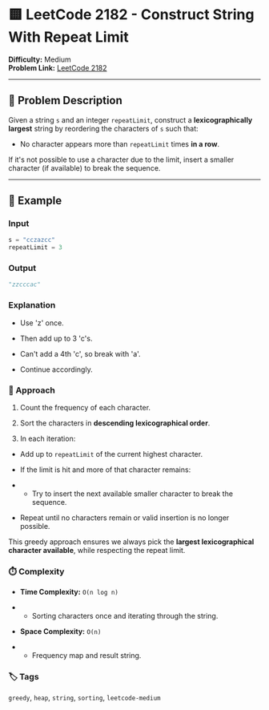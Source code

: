 # 🟨 LeetCode 2182 - Construct String With Repeat Limit

**Difficulty:** Medium  
**Problem Link:** [LeetCode 2182](https://leetcode.com/problems/construct-string-with-repeat-limit/)

---

## 📘 Problem Description

Given a string `s` and an integer `repeatLimit`, construct a **lexicographically largest** string by reordering the characters of `s` such that:

- No character appears more than `repeatLimit` times **in a row**.

If it's not possible to use a character due to the limit, insert a smaller character (if available) to break the sequence.

---

## 🧪 Example

### Input
```python
s = "cczazcc"
repeatLimit = 3
```


### Output
```python
"zzcccac"
```

### Explanation
- Use 'z' once.

- Then add up to 3 'c's.

- Can't add a 4th 'c', so break with 'a'.

- Continue accordingly.

### 🚀 Approach

1. Count the frequency of each character.

2. Sort the characters in **descending lexicographical order**.

3. In each iteration:

- Add up to `repeatLimit` of the current highest character.

- If the limit is hit and more of that character remains:

- - Try to insert the next available smaller character to break the sequence.

- Repeat until no characters remain or valid insertion is no longer possible.

This greedy approach ensures we always pick the **largest lexicographical character available**, while respecting the repeat limit.

### ⏱️ Complexity
- **Time Complexity:** `O(n log n)`

- - Sorting characters once and iterating through the string.

- **Space Complexity:** `O(n)`

- - Frequency map and result string.

### 🏷️ Tags
`greedy`, `heap`, `string`, `sorting`, `leetcode-medium`